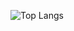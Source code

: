 ![Top Langs](https://github-readme-stats.vercel.app/api/top-langs/?username=RicardinhoFilho&theme=tokyonight)
